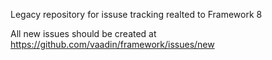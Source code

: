 Legacy repository for issuse tracking realted to Framework 8

All new issues should be created at https://github.com/vaadin/framework/issues/new

